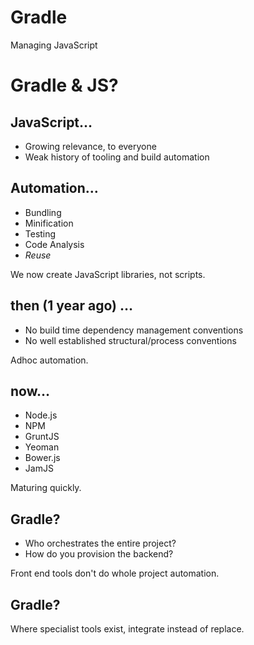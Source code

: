 # Gradle

Managing JavaScript

# Gradle & JS?

## JavaScript…

* Growing relevance, to everyone
* Weak history of tooling and build automation

## Automation…

* Bundling
* Minification
* Testing
* Code Analysis 
* *Reuse*

We now create JavaScript libraries, not scripts.

## then (1 year ago) …

* No build time dependency management conventions
* No well established structural/process conventions

Adhoc automation.

## now…

* Node.js
* NPM
* GruntJS
* Yeoman
* Bower.js
* JamJS

Maturing quickly.

## Gradle? 

* Who orchestrates the entire project?
* How do you provision the backend?

Front end tools don't do whole project automation.

## Gradle? 

Where specialist tools exist, integrate instead of replace.
